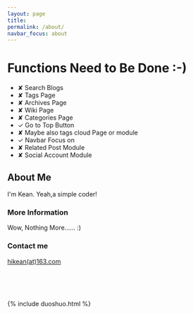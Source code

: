 ```yaml
---
layout: page
title:
permalink: /about/
navbar_focus: about
---
```


# Functions Need to Be Done :-)

- ✘ Search Blogs
- ✘ Tags Page
- ✘ Archives Page
- ✘ Wiki Page
- ✘ Categories Page
- ✓ Go to Top Button
- ✘ Maybe also tags cloud Page or module
- ✓ Navbar Focus on
- ✘ Related Post Module
- ✘ Social Account Module


## About Me

I'm Kean. Yeah,a simple coder!

### More Information

Wow, Nothing More...... :)

### Contact me


[hikean(at)163.com](mailto:hikean@163.com)


<br/><br/><br/>




{% include duoshuo.html %}
